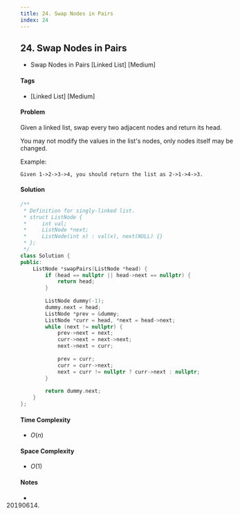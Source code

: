 ```yaml
---
title: 24. Swap Nodes in Pairs
index: 24
---
```


## 24. Swap Nodes in Pairs
- Swap Nodes in Pairs [Linked List] [Medium]

#### Tags
- [Linked List] [Medium]

#### Problem
Given a linked list, swap every two adjacent nodes and return its head.

You may not modify the values in the list's nodes, only nodes itself may be changed.

Example:

    Given 1->2->3->4, you should return the list as 2->1->4->3.

#### Solution
``` C++
/**
 * Definition for singly-linked list.
 * struct ListNode {
 *     int val;
 *     ListNode *next;
 *     ListNode(int x) : val(x), next(NULL) {}
 * };
 */
class Solution {
public:
    ListNode *swapPairs(ListNode *head) {
        if (head == nullptr || head->next == nullptr) {
            return head;
        }
        
        ListNode dummy(-1);
        dummy.next = head;
        ListNode *prev = &dummy;
        ListNode *curr = head, *next = head->next;
        while (next != nullptr) {
            prev->next = next;
            curr->next = next->next;
            next->next = curr;
            
            prev = curr;
            curr = curr->next;
            next = curr != nullptr ? curr->next : nullptr;
        }
        
        return dummy.next;
    }
};
```

#### Time Complexity
- $O(n)$

#### Space Complexity
- $O(1)$

#### Notes
- 20190614.
